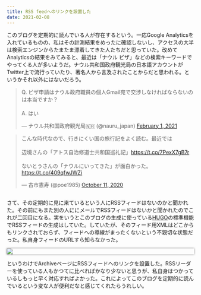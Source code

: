 ```yaml
---
title: RSS feedへのリンクを設置した
date: 2021-02-08
---
```


このブログを定期的に読んでいる人が存在するという。一応Google Analyticsを入れているものの、私はその計測結果をめったに確認しないし、アクセスの大半は検索エンジンからたまたま漂着してきた人たちだと思っていた。改めてAnalyticsの結果をみてみると、最近は「ナウル ビザ」などの検索キーワードでやってくる人が多いようだ。ナウル共和国政府観光局の日本語アカウントがTwitter上で流行っていたり、著名人から言及されたことからだと思われる。というかそれ以外にはないだろう。

<div style="margin-bottom: 2em">
    <blockquote class="twitter-tweet"><p lang="ja" dir="ltr">Q. ビザ申請はナウル政府職員の個人Gmail宛で交渉しなければならないのは本当ですか？<br><br>A. はい</p>&mdash; ナウル共和国政府観光局🇳🇷 (@nauru_japan) <a href="https://twitter.com/nauru_japan/status/1356146686460973060?ref_src=twsrc%5Etfw">February 1, 2021</a></blockquote>
    <blockquote class="twitter-tweet"><p lang="ja" dir="ltr">こんな時代なので、行きにくい国の旅行記をよく読む。最近では<br><br>辺境さんの「アトス自治修道士共和国巡礼記」<a href="https://t.co/7PexX7gB7r">https://t.co/7PexX7gB7r</a><br><br>ないとうさんの「ナウルにいってきた」が面白かった。<a href="https://t.co/409qfwJWZi">https://t.co/409qfwJWZi</a></p>&mdash; 古市憲寿 (@poe1985) <a href="https://twitter.com/poe1985/status/1315287604321898497?ref_src=twsrc%5Etfw">October 11, 2020</a></blockquote>
</div>
<script async src="https://platform.twitter.com/widgets.js" charset="utf-8"></script>


さて、その定期的に見に来ているという人にRSSフィードはないのかと聞かれた。その前にもまた別の人ににメールでRSSフィードはないかと聞かれたのでこれが二回目になる。実をいうとこのブログの生成に使っている[HUGO](https://gohugo.io/)の標準機能でRSSフィードの生成はしていた。していたが、そのフィード用XMLはどこからもリンクされておらず、フィードへの導線がまったくないという不親切な状態だった。私自身フィードのURLすら知らなかった。

<div style="box-shadow: 0 0 5px rgb(0, 0, 0, 0.5);">

![](https://photos.smugmug.com/photos/i-BMT5Pkb/0/dc839a2c/XL/i-BMT5Pkb-XL.png)

</div>

というわけでArchiveページにRSSフィードへのリンクを設置した。RSSリーダーを使っている人もかつてに比べればかなり少ないと思うが、私自身はつかっているしもっと早く対応すればよかった。これによってこのブログを定期的に読んでいるという変な人が便利だなと感じてくれたらうれしい。

